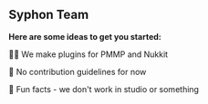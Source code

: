 ## Syphon Team


**Here are some ideas to get you started:**

🙋‍♀️ We make plugins for PMMP and Nukkit

🌈 No contribution guidelines for now

🍿 Fun facts - we don't work in studio or something 
                    
